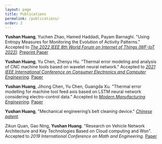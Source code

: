 ```yaml
---
layout: page
title: Publications
permalink: /publications/
order: 2
---
```



<!-- ### 2022 -->

**Yushan Huang**, Yuchen Zhao, Hamed Haddadi, Payam Barnaghi. "Using Entropy Measures for Monitoring the Evolution of Activity Patterns." Accepted to *[The 2022 IEEE 8th World Forum on Internet of Things (WF-IoT 2022)](https://wfiot2022.iot.ieee.org/).* [Preprint Paper](https://arxiv.org/abs/2210.01736)

<!-- ### 2021 -->

**Yushan Huang**, Yu Chen, Zhenyu Hu. "Thermal error modeling and analysis of CNC machine tools based on wavelet neural network." Accepted to *[2021 IEEE International Conference on Consumer Electronics and Computer Engineering](https://ieeexplore.ieee.org/xpl/conhome/9341295/proceeding).* [Paper](https://ieeexplore.ieee.org/document/9342155)

**Yushan Huang**, Jihong Chen, Yu Chen, Guangda Xu. "Thermal error modelling for machine tool feed axis based on LSTM neural network considering electro-control data." Accepted to *[Modern Manufacturing Engineering](http://xdzzgc.magtechjournal.com/).* [Paper](https://kns.cnki.net/kcms/detail/detail.aspx?doi=10.16731/j.cnki.1671-3133.2021.10.004)

<!-- ### 2020 and before -->

**Yushan Huang**, "Mechanical engineering’s belt cleaning device." *[Chinese patent](https://ieeexplore.ieee.org/document/9342155).*

Zikun Quan, Gao Ning, **Yushan Huang**. "Research on Vehicle Network Architecture and Key Technologies  Based on Cloud computing and Wsn". Accepted to *2019 International Conference on Math and Engineering.* [Paper](https://webofproceedings.org/proceedings_series/ESR/ICME%202019/D107.pdf)
